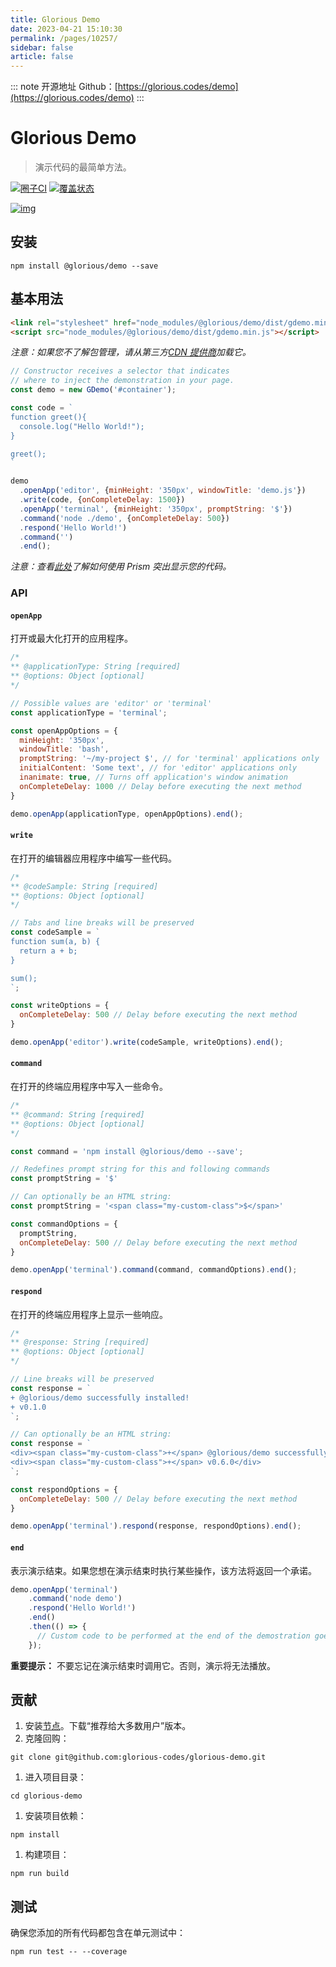 ```yaml
---
title: Glorious Demo
date: 2023-04-21 15:10:30
permalink: /pages/10257/
sidebar: false
article: false
---
```

::: note 开源地址
Github：[https://glorious.codes/demo](https://glorious.codes/demo)
::: 
# Glorious Demo

> 演示代码的最简单方法。

[![圈子CI](https://camo.githubusercontent.com/269def87f8e4b27df32ac1542cd259beed49acc52fc7404d8b26ddea08a29cec/68747470733a2f2f636972636c6563692e636f6d2f67682f676c6f72696f75732d636f6465732f676c6f72696f75732d64656d6f2e7376673f7374796c653d737667)](https://circleci.com/gh/glorious-codes/glorious-demo) [![覆盖状态](https://camo.githubusercontent.com/b89b5f178e5c8b0889fc80799454ab15809d49826e6380775981cfeff9e32d47/68747470733a2f2f636f766572616c6c732e696f2f7265706f732f6769746875622f676c6f72696f75732d636f6465732f676c6f72696f75732d64656d6f2f62616467652e7376673f6272616e63683d6d6173746572)](https://coveralls.io/github/glorious-codes/glorious-demo?branch=master)

[![img](https://user-images.githubusercontent.com/4738687/49405334-49505c80-f739-11e8-992e-32f4b6e18311.gif)](https://user-images.githubusercontent.com/4738687/49405334-49505c80-f739-11e8-992e-32f4b6e18311.gif)

## 安装

```
npm install @glorious/demo --save
```

## 基本用法

```html
<link rel="stylesheet" href="node_modules/@glorious/demo/dist/gdemo.min.css">
<script src="node_modules/@glorious/demo/dist/gdemo.min.js"></script>
```

*注意：如果您不了解包管理，请从第三方[CDN 提供商](https://github.com/rafaelcamargo/glorious-demo/wiki/CDN-Providers)加载它。*

```js
// Constructor receives a selector that indicates
// where to inject the demonstration in your page.
const demo = new GDemo('#container');

const code = `
function greet(){
  console.log("Hello World!");
}

greet();
`

demo
  .openApp('editor', {minHeight: '350px', windowTitle: 'demo.js'})
  .write(code, {onCompleteDelay: 1500})
  .openApp('terminal', {minHeight: '350px', promptString: '$'})
  .command('node ./demo', {onCompleteDelay: 500})
  .respond('Hello World!')
  .command('')
  .end();
```

*注意：查看[此处](https://github.com/rafaelcamargo/glorious-demo/wiki/Syntax-highlight)了解如何使用 Prism 突出显示您的代码。*

### API

#### `openApp`

打开或最大化打开的应用程序。

```js
/*
** @applicationType: String [required]
** @options: Object [optional]
*/

// Possible values are 'editor' or 'terminal'
const applicationType = 'terminal';

const openAppOptions = {
  minHeight: '350px',
  windowTitle: 'bash',
  promptString: '~/my-project $', // for 'terminal' applications only
  initialContent: 'Some text', // for 'editor' applications only
  inanimate: true, // Turns off application's window animation
  onCompleteDelay: 1000 // Delay before executing the next method
}

demo.openApp(applicationType, openAppOptions).end();
```

#### `write`

在打开的编辑器应用程序中编写一些代码。

```js
/*
** @codeSample: String [required]
** @options: Object [optional]
*/

// Tabs and line breaks will be preserved
const codeSample = `
function sum(a, b) {
  return a + b;
}

sum();
`;

const writeOptions = {
  onCompleteDelay: 500 // Delay before executing the next method
}

demo.openApp('editor').write(codeSample, writeOptions).end();
```

#### `command`

在打开的终端应用程序中写入一些命令。

```js
/*
** @command: String [required]
** @options: Object [optional]
*/

const command = 'npm install @glorious/demo --save';

// Redefines prompt string for this and following commands
const promptString = '$'

// Can optionally be an HTML string:
const promptString = '<span class="my-custom-class">$</span>'

const commandOptions = {
  promptString,
  onCompleteDelay: 500 // Delay before executing the next method
}

demo.openApp('terminal').command(command, commandOptions).end();
```

#### `respond`

在打开的终端应用程序上显示一些响应。

```js
/*
** @response: String [required]
** @options: Object [optional]
*/

// Line breaks will be preserved
const response = `
+ @glorious/demo successfully installed!
+ v0.1.0
`;

// Can optionally be an HTML string:
const response = `
<div><span class="my-custom-class">+</span> @glorious/demo successfully installed!</div>
<div><span class="my-custom-class">+</span> v0.6.0</div>
`;

const respondOptions = {
  onCompleteDelay: 500 // Delay before executing the next method
}

demo.openApp('terminal').respond(response, respondOptions).end();
```

#### `end`

表示演示结束。如果您想在演示结束时执行某些操作，该方法将返回一个承诺。

```js
demo.openApp('terminal')
    .command('node demo')
    .respond('Hello World!')
    .end()
    .then(() => {
      // Custom code to be performed at the end of the demostration goes here.
    });
```

**重要提示：** 不要忘记在演示结束时调用它。否则，演示将无法播放。

## 贡献

1. 安装[节点](https://nodejs.org/en/)。下载“推荐给大多数用户”版本。
2. 克隆回购：

```shell
git clone git@github.com:glorious-codes/glorious-demo.git
```

1. 进入项目目录：

```shell
cd glorious-demo
```

1. 安装项目依赖：

```shell
npm install
```

1. 构建项目：

```shell
npm run build
```

## 测试

确保您添加的所有代码都包含在单元测试中：

```shell
npm run test -- --coverage
```

